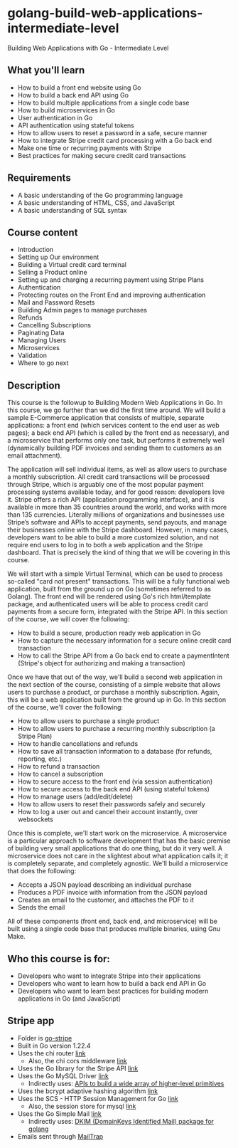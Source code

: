 # golang-build-web-applications-intermediate-level
Building Web Applications with Go - Intermediate Level

## What you'll learn
- How to build a front end website using Go
- How to build a back end API using Go
- How to build multiple applications from a single code base
- How to build microservices in Go
- User authentication in Go
- API authentication using stateful tokens
- How to allow users to reset a password in a safe, secure manner
- How to integrate Stripe credit card processing with a Go back end
- Make one time or recurring payments with Stripe
- Best practices for making secure credit card transactions

## Requirements
- A basic understanding of the Go programming language
- A basic understanding of HTML, CSS, and JavaScript
- A basic understanding of SQL syntax

## Course content
- Introduction
- Setting up Our environment
- Building a Virtual credit card terminal
- Selling a Product online
- Setting up and charging a recurring payment using Stripe Plans
- Authentication
- Protecting routes on the Front End and improving authentication
- Mail and Password Resets
- Building Admin pages to manage purchases
- Refunds
- Cancelling Subscriptions
- Paginating Data
- Managing Users
- Microservices
- Validation
- Where to go next

## Description
This course is the followup to Building Modern Web Applications in Go. In this course, we go further than we did the first time around. We will build a sample E-Commerce application that consists of multiple, separate applications: a front end (which services content to the end user as web pages); a back end API (which is called by the front end as necessary), and a microservice that performs only one task, but performs it extremely well (dynamically building PDF invoices and sending them to customers as an email attachment).

The application will sell individual items, as well as allow users to purchase a monthly subscription. All credit card transactions will be processed through Stripe, which is arguably one of the most popular payment processing systems available today, and for good reason: developers love it. Stripe offers a rich API (application programming interface), and it is available in more than 35 countries around the world, and works with more than 135 currencies. Literally millions of organizations and businesses use Stripe’s software and APIs to accept payments, send payouts, and manage their businesses online with the Stripe dashboard. However, in many cases, developers want to be able to build a more customized solution, and not require end users to log in to both a web application and the Stripe dashboard. That is precisely the kind of thing that we will be covering in this course.

We will start with a simple Virtual Terminal, which can be used to process so-called "card not present" transactions. This will be a fully functional web application, built from the ground up on Go (sometimes referred to as Golang). The front end will be rendered using Go's rich html/template package, and authenticated users will be able to process credit card payments from a secure form, integrated with the Stripe API. In this section of the course, we will cover the following:
  - How to build a secure, production ready web application in Go 
  - How to capture the necessary information for a secure online credit card transaction 
  - How to call the Stripe API from a Go back end to create a paymentIntent (Stripe's object for authorizing and making a transaction)

Once we have that out of the way, we'll build a second web application in the next section of the course, consisting of a simple website that allows users to purchase a product, or purchase a monthly subscription. Again, this will be a web application built from the ground up in Go. In this section of the course, we'll cover the following:

  - How to allow users to purchase a single product 
  - How to allow users to purchase a recurring monthly subscription (a Stripe Plan)
  - How to handle cancellations and refunds 
  - How to save all transaction information to a database (for refunds, reporting, etc.) 
  - How to refund a transaction 
  - How to cancel a subscription 
  - How to secure access to the front end (via session authentication)
  - How to secure access to the back end API (using stateful tokens)
  - How to manage users (add/edit/delete)
  - How to allow users to reset their passwords safely and securely 
  - How to log a user out and cancel their account instantly, over websockets

Once this is complete, we'll start work on the microservice. A microservice is a particular approach to software development that has the basic premise of building very small applications that do one thing, but do it very well. A microservice does not care in the slightest about what application calls it; it is completely separate, and completely agnostic. We'll build a microservice that does the following:

  - Accepts a JSON payload describing an individual purchase 
  - Produces a PDF invoice with information from the JSON payload 
  - Creates an email to the customer, and attaches the PDF to it 
  - Sends the email

All of these components (front end, back end, and microservice) will be built using a single code base that produces  multiple binaries, using Gnu Make.

## Who this course is for:
- Developers who want to integrate Stripe into their applications
- Developers who want to learn how to build a back end API in Go
- Developers who want to learn best practices for building modern applications in Go (and JavaScript)

## Stripe app
- Folder is [go-stripe](go-stripe)
- Built in Go version 1.22.4
- Uses the chi router [link](https://github.com/go-chi/chi)
  - Also, the chi cors middleware [link](https://github.com/go-chi/cors)
- Uses the Go library for the Stripe API [link](https://github.com/stripe/stripe-go)
- Uses the Go MySQL Driver [link](https://github.com/go-sql-driver/mysql)
  - Indirectly uses: [APIs to build a wide array of higher-level primitives](https://pkg.go.dev/filippo.io/edwards25519#section-readme)
- Uses the bcrypt adaptive hashing algorithm [link](https://golang.org/x/crypto/bcrypt)
- Uses the SCS - HTTP Session Management for Go [link](https://github.com/alexedwards/scs)
  - Also, the session store for mysql [link](https://github.com/alexedwards/scs/tree/master/mysqlstore)
- Uses the Go Simple Mail [link](https://github.com/xhit/go-simple-mail)
  - Indirectly uses: [DKIM (DomainKeys Identified Mail) package for golang](https://github.com/toorop/go-dkim)
- Emails sent through [MailTrap](https://mailtrap.io/)
